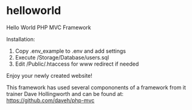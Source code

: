 # helloworld
Hello World PHP MVC Framework

Installation:
1. Copy .env_example to .env and add settings
2. Execute /Storage/Database/users.sql
3. Edit /Public/.htaccess for www redirect if needed

Enjoy your newly created website!

This framework has used several compononents of
a framework from it trainer Dave Hollingworth
and can be found at: https://github.com/daveh/php-mvc
